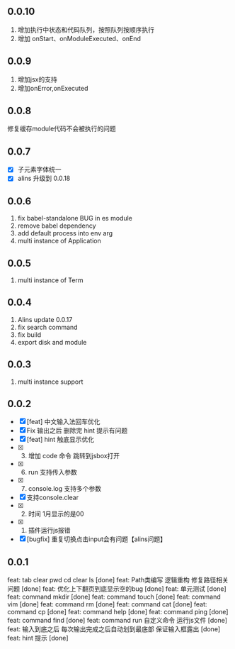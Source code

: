 <!--
 * @Author: chenzhongsheng
 * @Date: 2022-11-05 12:19:34
 * @Description: Coding something
 * @LastEditors: Please set LastEditors
 * @LastEditTime: 2023-02-08 00:25:14
-->
## 0.0.10

1. 增加执行中状态和代码队列，按照队列按顺序执行
2. 增加 onStart、onModuleExecuted、onEnd

## 0.0.9

1. 增加jsx的支持
2. 增加onError,onExecuted

## 0.0.8

修复缓存module代码不会被执行的问题

## 0.0.7

- [x] 子元素字体统一 
- [x] alins 升级到 0.0.18

## 0.0.6

1. fix babel-standalone BUG in es module
2. remove babel dependency
3. add default process into env arg
4. multi instance of Application

## 0.0.5 

1. multi instance of Term

## 0.0.4

1. Alins update 0.0.17
2. fix search command
3. fix build
4. export disk and module

## 0.0.3

1. multi instance support


## 0.0.2

- [x] [feat] 中文输入法回车优化
- [x] Fix 输出之后 删除完 hint 提示有问题
- [x] [feat] hint 触底显示优化
- [x] 3. 增加 code 命令 跳转到jsbox打开
- [x] 6. run 支持传入参数
- [x] 7. console.log 支持多个参数
- [x] 支持console.clear
- [x] 2. 时间 1月显示的是00
- [x] 1. 插件运行js报错
- [x] [bugfix] 重复切换点击input会有问题【alins问题】

## 0.0.1

feat: tab clear pwd cd clear ls [done]
feat: Path类编写 逻辑重构 修复路径相关问题 [done]
feat: 优化上下翻页到底显示空的bug [done]
feat: 单元测试 [done]
feat: command mkdir [done]
feat: command touch [done]
feat: command vim [done] 
feat: command rm [done]
feat: command cat [done] 
feat: command cp [done]
feat: command help [done]
feat: command ping [done]
feat: command find [done]
feat: command run 自定义命令 运行js文件 [done]
feat: 输入到底之后 每次输出完成之后自动划到最底部 保证输入框露出 [done]
feat: hint 提示 [done]
